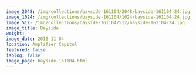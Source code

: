 ```yaml
---
image_2048: /img/collections/bayside-161104/2048/bayside-161104-24.jpg
image_1024: /img/collections/bayside-161104/1024/bayside-161104-24.jpg
image_512: /img/collections/bayside-161104/512/bayside-161104-24.jpg
image_title: Bayside
weight: 
image_date: 2016-11-04
location: Amplifier Capitol
featured: false
isblog: false
image_page: bayside-161104.html
---
```

